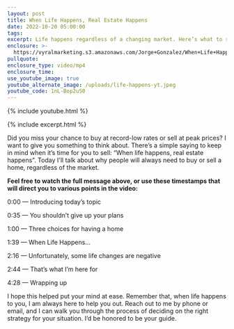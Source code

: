 ```yaml
---
layout: post
title: When Life Happens, Real Estate Happens
date: 2022-10-20 05:00:00
tags:
excerpt: Life happens regardless of a changing market. Here’s what to remember.
enclosure: >-
  https://vyralmarketing.s3.amazonaws.com/Jorge+Gonzalez/When+Life+Happens%2C+Real+Estate+Happens.mp4
pullquote:
enclosure_type: video/mp4
enclosure_time:
use_youtube_image: true
youtube_alternate_image: /uploads/life-happens-yt.jpeg
youtube_code: 1nL-Bop2uS0
---
```

{% include youtube.html %}

{% include excerpt.html %}

Did you miss your chance to buy at record-low rates or sell at peak prices? I want to give you something to think about. There’s a simple saying to keep in mind when it’s time for you to sell: “When life happens, real estate happens”. Today I'll talk about why people will always need to buy or sell a home, regardless of the market.

**Feel free to watch the full message above, or use these timestamps that will direct you to various points in the video:**

0:00 — Introducing today’s topic

0:35 — You shouldn’t give up your plans

1:00 — Three choices for having a home

1:39 — When Life Happens…

2:16 — Unfortunately, some life changes are negative

2:44 — That’s what I’m here for

4:28 — Wrapping up

I hope this helped put your mind at ease. Remember that, when life happens to you, I am always here to help you out. Reach out to me by phone or email, and I can walk you through the process of deciding on the right strategy for your situation. I’d be honored to be your guide.